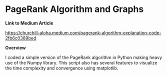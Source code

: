 # PageRank Algorithm and Graphs

**Link to Medium Article**

https://churchill-aloha.medium.com/pagerank-algorithm-explanation-code-2fb6c0389bed

**Overview**

I coded a simple version of the PageRank algorithm in Python making heavy use of the Numpy library. This script also has several features to visualize the time complexity and convergence using matplotlib.
